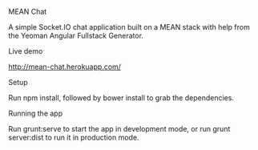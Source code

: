 MEAN Chat 

A simple Socket.IO chat application built on a MEAN stack with help from the Yeoman Angular Fullstack Generator.

Live demo

http://mean-chat.herokuapp.com/

Setup

Run npm install, followed by bower install to grab the dependencies.

Running the app

Run grunt:serve to start the app in development mode, or run grunt server:dist to run it in production mode.
